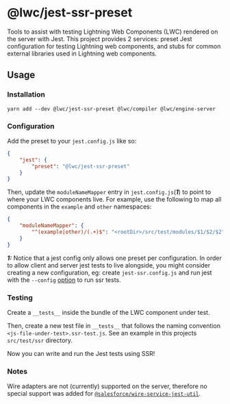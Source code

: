 # @lwc/jest-ssr-preset

Tools to assist with testing Lightning Web Components (LWC) rendered on the server with Jest. This project provides 2 services: preset Jest configuration for testing Lightning web components, and stubs for common external libraries used in Lightning web components.

## Usage

### Installation

```shell
yarn add --dev @lwc/jest-ssr-preset @lwc/compiler @lwc/engine-server
```

### Configuration

Add the preset to your `jest.config.js` like so:

```json
{
    "jest": {
        "preset": "@lwc/jest-ssr-preset"
    }
}
```

Then, update the `moduleNameMapper` entry in `jest.config.js`(**_1_**) to point to where your LWC components live. For example, use the following to map all components in the `example` and `other` namespaces:

```json
{
    "moduleNameMapper": {
        "^(example|other)/(.+)$": "<rootDir>/src/test/modules/$1/$2/$2"
    }
}
```

**_1:_** Notice that a jest config only allows one preset per configuration. In order to allow client and server jest tests to live alongside, you might consider creating a new configuration, eg: create `jest-ssr.config.js` and run jest with the `--config` [option](https://jestjs.io/docs/cli#--configpath) to run ssr tests. 


### Testing

Create a `__tests__` inside the bundle of the LWC component under test.

Then, create a new test file in `__tests__` that follows the naming convention `<js-file-under-test>.ssr-test.js`. See an example in this projects `src/test/ssr` directory.

Now you can write and run the Jest tests using SSR!

### Notes

Wire adapters are not (currently) supported on the server, therefore no special support was added for [`@salesforce/wire-service-jest-util`](https://github.com/salesforce/wire-service-jest-util).
